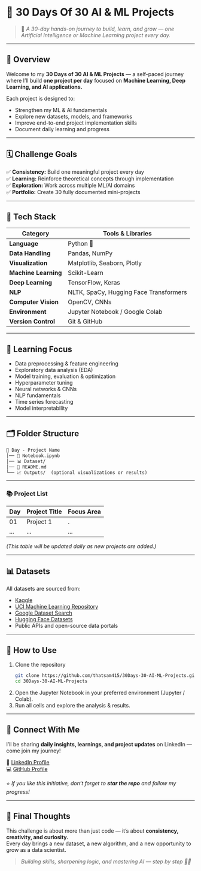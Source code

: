 # 🚀 30 Days Of 30 AI & ML Projects  

> 🎯 *A 30-day hands-on journey to build, learn, and grow — one Artificial Intelligence or Machine Learning project every day.*

---

## 🌟 Overview  

Welcome to my **30 Days of 30 AI & ML Projects** — a self-paced journey where I’ll build **one project per day** focused on **Machine Learning, Deep Learning, and AI applications.**  

Each project is designed to:  
- Strengthen my ML & AI fundamentals  
- Explore new datasets, models, and frameworks  
- Improve end-to-end project implementation skills  
- Document daily learning and progress  

---

## 🗓️ Challenge Goals  

✅ **Consistency:** Build one meaningful project every day  
✅ **Learning:** Reinforce theoretical concepts through implementation  
✅ **Exploration:** Work across multiple ML/AI domains  
✅ **Portfolio:** Create 30 fully documented mini-projects  

---

## 🧩 Tech Stack  

| Category | Tools & Libraries |
|-----------|------------------|
| **Language** | Python 🐍 |
| **Data Handling** | Pandas, NumPy |
| **Visualization** | Matplotlib, Seaborn, Plotly |
| **Machine Learning** | Scikit-Learn |
| **Deep Learning** | TensorFlow, Keras |
| **NLP** | NLTK, SpaCy, Hugging Face Transformers |
| **Computer Vision** | OpenCV, CNNs |
| **Environment** | Jupyter Notebook / Google Colab |
| **Version Control** | Git & GitHub |

---

## 🧠 Learning Focus  

- Data preprocessing & feature engineering  
- Exploratory data analysis (EDA)  
- Model training, evaluation & optimization  
- Hyperparameter tuning  
- Neural networks & CNNs  
- NLP fundamentals  
- Time series forecasting  
- Model interpretability  

---

## 🗂️ Folder Structure  

```markdown
📁 Day - Project Name  
│── 📄 Notebook.ipynb  
│── 📊 Dataset/  
│── 📝 README.md   
└── 📈 Outputs/  (optional visualizations or results)  
```

---

### 📚 Project List  

| Day | Project Title | Focus Area |
|-----|----------------|-------------|
| 01 | Project 1 | . |
| ... | ... | ... |

*(This table will be updated daily as new projects are added.)*

---

## 📊 Datasets  

All datasets are sourced from:  
- [Kaggle](https://www.kaggle.com/datasets)  
- [UCI Machine Learning Repository](https://archive.ics.uci.edu/ml/index.php)  
- [Google Dataset Search](https://datasetsearch.research.google.com/)  
- [Hugging Face Datasets](https://huggingface.co/datasets)  
- Public APIs and open-source data portals  

---

## 🚀 How to Use  

1. Clone the repository  
   ```bash
   git clone https://github.com/thatsam415/30Days-30-AI-ML-Projects.git
   cd 30Days-30-AI-ML-Projects
   ```
2. Open the Jupyter Notebook in your preferred environment (Jupyter / Colab).  
3. Run all cells and explore the analysis & results.  

---

## 💬 Connect With Me  

I’ll be sharing **daily insights, learnings, and project updates** on LinkedIn — come join my journey!  

🔗 [LinkedIn Profile](https://linkedin.com/in/that-sam)  
💻 [GitHub Profile](https://github.com/thatsam415)  

⭐ *If you like this initiative, don’t forget to **star the repo** and follow my progress!*  

---

## 🧭 Final Thoughts  

This challenge is about more than just code — it’s about **consistency, creativity, and curiosity.**  
Every day brings a new dataset, a new algorithm, and a new opportunity to grow as a data scientist.  

> *Building skills, sharpening logic, and mastering AI — step by step 💪🚀* 
